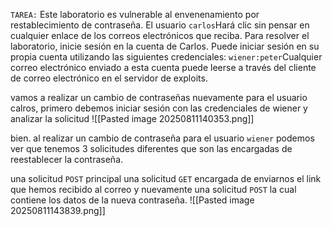 `TAREA:` Este laboratorio es vulnerable al envenenamiento por restablecimiento de contraseña. El usuario `carlos`Hará clic sin pensar en cualquier enlace de los correos electrónicos que reciba. Para resolver el laboratorio, inicie sesión en la cuenta de Carlos. Puede iniciar sesión en su propia cuenta utilizando las siguientes credenciales: `wiener:peter`Cualquier correo electrónico enviado a esta cuenta puede leerse a través del cliente de correo electrónico en el servidor de exploits.

vamos a realizar un cambio de contraseñas nuevamente para el usuario calros, primero debemos iniciar sesión con las credenciales de wiener y analizar la solicitud
![[Pasted image 20250811140353.png]]

bien. al realizar un cambio de contraseña para el usuario `wiener` podemos ver que tenemos 3 solicitudes diferentes que son las encargadas de reestablecer la contraseña. 

una solicitud `POST` principal una solicitud `GET` encargada de enviarnos el link que hemos recibido al correo y nuevamente una solicitud `POST` la cual contiene los datos de la nueva contraseña. 
![[Pasted image 20250811143839.png]]